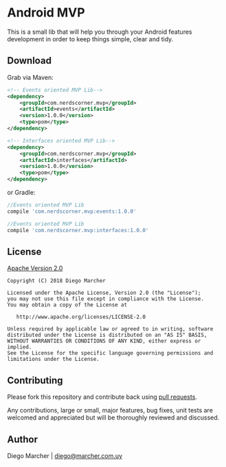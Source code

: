 # Android MVP

This is a small lib that will help you through your Android features development in order to keep things simple, clear and tidy.

## Download

Grab via Maven:
```xml
<!-- Events oriented MVP Lib-->
<dependency>
    <groupId>com.nerdscorner.mvp</groupId>
    <artifactId>events</artifactId>
    <version>1.0.0</version>
    <type>pom</type>
</dependency>

<!-- Interfaces oriented MVP Lib-->
<dependency>
    <groupId>com.nerdscorner.mvp</groupId>
    <artifactId>interfaces</artifactId>
    <version>1.0.0</version>
    <type>pom</type>
</dependency>
```
or Gradle:
```groovy
//Events oriented MVP Lib
compile 'com.nerdscorner.mvp:events:1.0.0'

//Events oriented MVP Lib
compile 'com.nerdscorner.mvp:interfaces:1.0.0'
```

## License

[Apache Version 2.0](http://www.apache.org/licenses/LICENSE-2.0.html)

    Copyright (C) 2018 Diego Marcher

    Licensed under the Apache License, Version 2.0 (the "License");
    you may not use this file except in compliance with the License.
    You may obtain a copy of the License at

       http://www.apache.org/licenses/LICENSE-2.0

    Unless required by applicable law or agreed to in writing, software
    distributed under the License is distributed on an "AS IS" BASIS,
    WITHOUT WARRANTIES OR CONDITIONS OF ANY KIND, either express or implied.
    See the License for the specific language governing permissions and
    limitations under the License.

## Contributing

Please fork this repository and contribute back using [pull requests](https://github.com/marcherdiego/android_mvp/pulls).

Any contributions, large or small, major features, bug fixes, unit tests are welcomed and appreciated but will be thoroughly reviewed and discussed.


## Author

Diego Marcher | diego@marcher.com.uy
